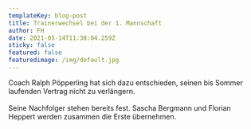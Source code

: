 ```yaml
---
templateKey: blog-post
title: Trainerwechsel bei der 1. Mannschaft
author: FH
date: 2021-05-14T11:38:04.259Z
sticky: false
featured: false
featuredimage: /img/default.jpg
---
```

Coach Ralph Pöpperling hat sich dazu entschieden, seinen bis Sommer laufenden Vertrag nicht zu verlängern.\
\
Seine Nachfolger stehen bereits fest. Sascha Bergmann und Florian Heppert werden zusammen die Erste übernehmen.
